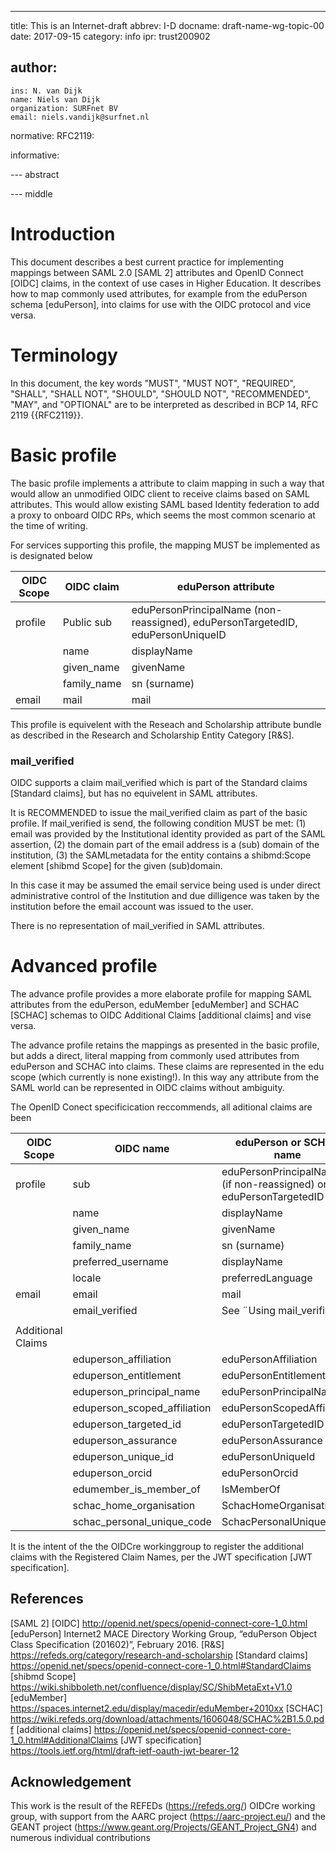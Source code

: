 ---
title: This is an Internet-draft 
abbrev: I-D
docname: draft-name-wg-topic-00
date: 2017-09-15
category: info
ipr: trust200902

author:
 -
    ins: N. van Dijk
    name: Niels van Dijk
    organization: SURFnet BV
    email: niels.vandijk@surfnet.nl

normative:
  RFC2119:

informative:

--- abstract



--- middle

# Introduction

This document describes a best current practice for implementing mappings between SAML 2.0 [SAML 2] attributes and OpenID Connect [OIDC] claims, in the context of use cases in Higher Education. It describes how to map commonly used attributes, for example from the eduPerson schema [eduPerson], into claims for use with the OIDC protocol and vice versa. 

# Terminology

In this document, the key words "MUST", "MUST NOT", "REQUIRED",
"SHALL", "SHALL NOT", "SHOULD", "SHOULD NOT", "RECOMMENDED", "MAY",
and "OPTIONAL" are to be interpreted as described in BCP 14, RFC 2119
{{RFC2119}}.


# Basic profile
The basic profile implements a attribute to claim mapping in such a way that would allow an unmodified OIDC client to receive claims based on SAML attributes. This would allow existing SAML based Identity federation to add a proxy to onboard OIDC RPs, which seems the most common scenario at the time of writing.

For services supporting this profile, the mapping MUST be implemented as is designated below

| OIDC Scope |  OIDC claim  |  eduPerson attribute |
|---|---|---|
| profile | Public sub | eduPersonPrincipalName (non-reassigned), eduPersonTargetedID, eduPersonUniqueID  |
|   | name  | displayName  |
|   | given_name  |  givenName |
|   | family_name | sn (surname)  |
| email  | mail  | mail  |

This profile is equivelent with the Reseach and Scholarship attribute bundle  as described in the Research and Scholarship Entity Category [R&S].

### mail_verified
OIDC supports a claim mail_verified which is part of the Standard claims [Standard claims], but has no equivelent in SAML attributes.

It is RECOMMENDED to issue the mail_verified claim as part of the basic profile. If mail_verified is send, the following condition MUST be met: 
(1) email was provided by the Institutional identity provided as part of the SAML assertion, 
(2)  the domain part of the email address is a (sub) domain of the institution,
(3) the SAMLmetadata for the entity contains a shibmd:Scope element [shibmd Scope] for the given (sub)domain.

In this case it may be assumed the email service being used is under direct administrative control of the Institution and due dilligence was taken by the institution before the email account was issued to the user.

There is no representation of mail_verified in SAML attributes.

# Advanced profile
The advance profile provides a more elaborate profile for mapping SAML attributes from the eduPerson, eduMember [eduMember] and SCHAC [SCHAC] schemas to OIDC Additional Claims [additional claims] and vise versa. 

The advance profile retains the mappings as presented in the basic profile, but adds a direct, literal mapping from commonly used attributes from eduPerson and SCHAC into claims. These claims are represented in the edu scope (which currently is none existing!). In this way any attribute from the SAML world can be represented in OIDC claims without ambiguity.

The OpenID Conect specificication reccommends, all aditional claims are been  

 | OIDC Scope | OIDC name             | eduPerson or SCHAC name | 
 |---|---|---|
|      profile      | sub                   | eduPersonPrincipalName (if non-reassigned) or eduPersonTargetedID | 
|            | name                  | displayName             |
|            | given_name            | givenName               |
|            | family_name           | sn (surname)            |
|            | preferred_username    | displayName             |
|            | locale                | preferredLanguage       |
| email      | email                 | mail                    |
|            | email_verified        |See ¨Using mail_verified"|
|            |   | 
| Additional Claims            |   | 
|            | eduperson_affiliation | eduPersonAffiliation    |
|            | eduperson_entitlement | eduPersonEntitlement    |
|            | eduperson_principal_name | eduPersonPrincipalName |
|            | eduperson_scoped_affiliation | eduPersonScopedAffiliation |
|            | eduperson_targeted_id | eduPersonTargetedID |
|            | eduperson_assurance   | eduPersonAssurance      |
|            | eduperson_unique_id   | eduPersonUniqueId |
|            | eduperson_orcid       | eduPersonOrcid |
|            | edumember_is_member_of| IsMemberOf |
|            | schac_home_organisation | SchacHomeOrganisation |
|            | schac_personal_unique_code |SchacPersonalUniqueCode | 

It is the intent of the the OIDCre workinggroup to register the additional claims with the Registered Claim Names, per the JWT specification [JWT specification]. 

## References
[SAML 2] 
[OIDC] http://openid.net/specs/openid-connect-core-1_0.html
[eduPerson] Internet2 MACE Directory Working Group, “eduPerson Object Class Specification (201602)”, February 2016.
[R&S] https://refeds.org/category/research-and-scholarship
[Standard claims] https://openid.net/specs/openid-connect-core-1_0.html#StandardClaims
[shibmd Scope] https://wiki.shibboleth.net/confluence/display/SC/ShibMetaExt+V1.0
[eduMember] https://spaces.internet2.edu/display/macedir/eduMember+2010xx
[SCHAC] https://wiki.refeds.org/download/attachments/1606048/SCHAC%2B1.5.0.pdf
[additional claims]  https://openid.net/specs/openid-connect-core-1_0.html#AdditionalClaims
[JWT specification] https://tools.ietf.org/html/draft-ietf-oauth-jwt-bearer-12

## Acknowledgement
This work is the result of the REFEDs (https://refeds.org/) OIDCre working group, with support from the AARC project (https://aarc-project.eu/) and the GEANT project (https://www.geant.org/Projects/GEANT_Project_GN4) and numerous individual contributions
